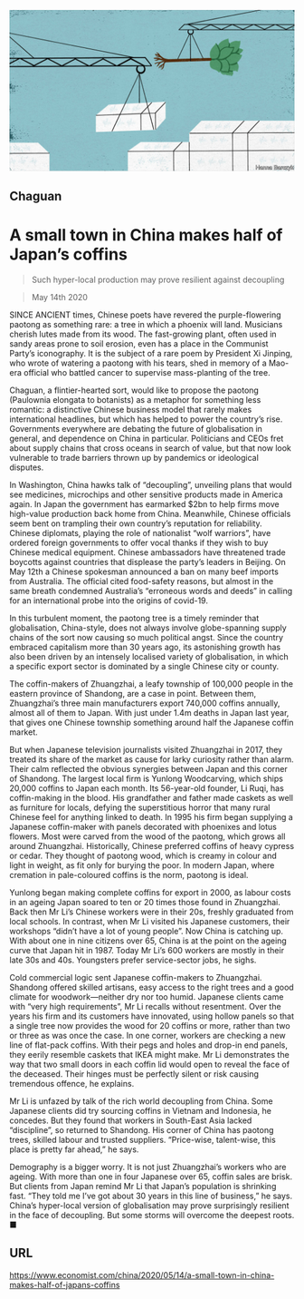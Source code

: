 ![](./images/20200516_CND000_1.jpg)

## Chaguan

# A small town in China makes half of Japan’s coffins

> Such hyper-local production may prove resilient against decoupling

> May 14th 2020

SINCE ANCIENT times, Chinese poets have revered the purple-flowering paotong as something rare: a tree in which a phoenix will land. Musicians cherish lutes made from its wood. The fast-growing plant, often used in sandy areas prone to soil erosion, even has a place in the Communist Party’s iconography. It is the subject of a rare poem by President Xi Jinping, who wrote of watering a paotong with his tears, shed in memory of a Mao-era official who battled cancer to supervise mass-planting of the tree.

Chaguan, a flintier-hearted sort, would like to propose the paotong (Paulownia elongata to botanists) as a metaphor for something less romantic: a distinctive Chinese business model that rarely makes international headlines, but which has helped to power the country’s rise. Governments everywhere are debating the future of globalisation in general, and dependence on China in particular. Politicians and CEOs fret about supply chains that cross oceans in search of value, but that now look vulnerable to trade barriers thrown up by pandemics or ideological disputes.

In Washington, China hawks talk of “decoupling”, unveiling plans that would see medicines, microchips and other sensitive products made in America again. In Japan the government has earmarked $2bn to help firms move high-value production back home from China. Meanwhile, Chinese officials seem bent on trampling their own country’s reputation for reliability. Chinese diplomats, playing the role of nationalist “wolf warriors”, have ordered foreign governments to offer vocal thanks if they wish to buy Chinese medical equipment. Chinese ambassadors have threatened trade boycotts against countries that displease the party’s leaders in Beijing. On May 12th a Chinese spokesman announced a ban on many beef imports from Australia. The official cited food-safety reasons, but almost in the same breath condemned Australia’s “erroneous words and deeds” in calling for an international probe into the origins of covid-19.

In this turbulent moment, the paotong tree is a timely reminder that globalisation, China-style, does not always involve globe-spanning supply chains of the sort now causing so much political angst. Since the country embraced capitalism more than 30 years ago, its astonishing growth has also been driven by an intensely localised variety of globalisation, in which a specific export sector is dominated by a single Chinese city or county.

The coffin-makers of Zhuangzhai, a leafy township of 100,000 people in the eastern province of Shandong, are a case in point. Between them, Zhuangzhai’s three main manufacturers export 740,000 coffins annually, almost all of them to Japan. With just under 1.4m deaths in Japan last year, that gives one Chinese township something around half the Japanese coffin market.

But when Japanese television journalists visited Zhuangzhai in 2017, they treated its share of the market as cause for larky curiosity rather than alarm. Their calm reflected the obvious synergies between Japan and this corner of Shandong. The largest local firm is Yunlong Woodcarving, which ships 20,000 coffins to Japan each month. Its 56-year-old founder, Li Ruqi, has coffin-making in the blood. His grandfather and father made caskets as well as furniture for locals, defying the superstitious horror that many rural Chinese feel for anything linked to death. In 1995 his firm began supplying a Japanese coffin-maker with panels decorated with phoenixes and lotus flowers. Most were carved from the wood of the paotong, which grows all around Zhuangzhai. Historically, Chinese preferred coffins of heavy cypress or cedar. They thought of paotong wood, which is creamy in colour and light in weight, as fit only for burying the poor. In modern Japan, where cremation in pale-coloured coffins is the norm, paotong is ideal.

Yunlong began making complete coffins for export in 2000, as labour costs in an ageing Japan soared to ten or 20 times those found in Zhuangzhai. Back then Mr Li’s Chinese workers were in their 20s, freshly graduated from local schools. In contrast, when Mr Li visited his Japanese customers, their workshops “didn’t have a lot of young people”. Now China is catching up. With about one in nine citizens over 65, China is at the point on the ageing curve that Japan hit in 1987. Today Mr Li’s 600 workers are mostly in their late 30s and 40s. Youngsters prefer service-sector jobs, he sighs.

Cold commercial logic sent Japanese coffin-makers to Zhuangzhai. Shandong offered skilled artisans, easy access to the right trees and a good climate for woodwork—neither dry nor too humid. Japanese clients came with “very high requirements”, Mr Li recalls without resentment. Over the years his firm and its customers have innovated, using hollow panels so that a single tree now provides the wood for 20 coffins or more, rather than two or three as was once the case. In one corner, workers are checking a new line of flat-pack coffins. With their pegs and holes and drop-in end panels, they eerily resemble caskets that IKEA might make. Mr Li demonstrates the way that two small doors in each coffin lid would open to reveal the face of the deceased. Their hinges must be perfectly silent or risk causing tremendous offence, he explains.

Mr Li is unfazed by talk of the rich world decoupling from China. Some Japanese clients did try sourcing coffins in Vietnam and Indonesia, he concedes. But they found that workers in South-East Asia lacked “discipline”, so returned to Shandong. His corner of China has paotong trees, skilled labour and trusted suppliers. “Price-wise, talent-wise, this place is pretty far ahead,” he says.

Demography is a bigger worry. It is not just Zhuangzhai’s workers who are ageing. With more than one in four Japanese over 65, coffin sales are brisk. But clients from Japan remind Mr Li that Japan’s population is shrinking fast. “They told me I’ve got about 30 years in this line of business,” he says. China’s hyper-local version of globalisation may prove surprisingly resilient in the face of decoupling. But some storms will overcome the deepest roots. ■

## URL

https://www.economist.com/china/2020/05/14/a-small-town-in-china-makes-half-of-japans-coffins
